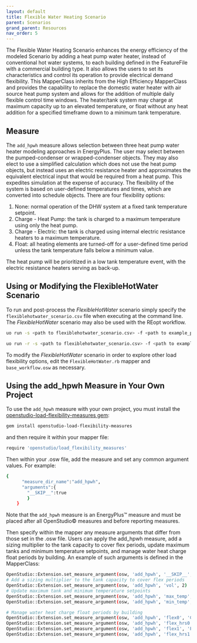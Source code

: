 ```yaml
---
layout: default
title: Flexible Water Heating Scenario
parent: Scenarios
grand_parent: Resources
nav_order: 5
---
```


The Flexible Water Heating Scenario enhances the energy efficiency of the modeled Scenario by adding a heat pump water heater, instead of conventional hot water systems, to each building defined in the FeatureFile with a commercial building type. It also allows the users to set its characteristics and control its operation to provide electrical demand flexibility. 
This MapperClass inherits from the High Efficiency MapperClass and provides the capability to replace the domestic water heater with air source heat pump system and allows for the addition of multiple daily flexible control time windows.  The heater/tank system may charge at maximum capacity up to an elevated temperature, or float without any heat addition for a specified timeframe down to a minimum tank temperature.


## Measure

The ```add_hpwh``` measure allows selection between three heat pump water heater modeling approaches in EnergyPlus. The user may select between the pumped-condenser or wrapped-condenser objects. They may also elect to use a simplified calculation which does not use the heat pump objects, but instead uses an electric resistance heater and approximates the equivalent electrical input that would be required from a heat pump. This expedites simulation at the expense of accuracy. The flexibility of the system is based on user-defined temperatures and times, which are converted into schedule objects. There are four flexibility options:

1. None: normal operation of the DHW system at a fixed tank temperature setpoint.
1. Charge - Heat Pump: the tank is charged to a maximum temperature using only the heat pump. 
1. Charge - Electric: the tank is charged using internal electric resistance heaters to a maximum temperature.
1. Float: all heating elements are turned-off for a user-defined time period unless the tank temperature falls below a minimum value. 

The heat pump will be prioritized in a low tank temperature event, with the electric resistance heaters serving as back-up. 

## Using or Modifying the FlexibleHotWater Scenario

To run and post-process the *FlexibleHotWater* scenario simply specify the `flexiblehotwater_scenario.csv` file when executing at the command line. The *FlexibleHotWater* scenario may also be used with the REopt workflow.

```bash
uo run -s <path to flexiblehotwater_scenario.csv> -f <path to example_project.json>
```

```bash
uo run -r -s <path to flexiblehotwater_scenario.csv> -f <path to example_project.json>
```

To modify the *FlexibleHotWater* scenario in order to explore other load flexibility options, edit the `FlexibleHotWater.rb` mapper and `base_workflow.osw` as necessary.

## Using the add_hpwh Measure in Your Own Project

To use the `add_hpwh` measure with your own project, you must install the [openstudio-load-flexibility-measures gem](https://github.com/NREL/openstudio-load-flexibility-measures-gem):

```bash
gem install openstudio-load-flexibility-measures
```

and then require it within your mapper file:

```bash
require 'openstudio/load_flexibility_measures'
```

Then within your .osw file, add the measure and set any common argument values. For example:

```bash
{
      "measure_dir_name":"add_hpwh",
      "arguments":{
        "__SKIP__":true
        }
    }
```

Note that the `add_hpwh` measure is an EnergyPlus&trade; measure and must be placed after all OpenStudio&copy; measures and before reporting measures.

Then specify within the mapper any measure arguments that differ from those set in the .osw file.   Users can apply the add_hpwh measure, add a sizing multiplier to the tank capacity to cover flex periods, update maximum tanks and minimum temperature setpoints, and manage water heat charge float periods by building. An example of such arguments is defined in the MapperClass:

```bash
OpenStudio::Extension.set_measure_argument(osw, 'add_hpwh', '__SKIP__', false)
# Add a sizing multiplier to the tank capacity to cover flex periods
OpenStudio::Extension.set_measure_argument(osw, 'add_hpwh', 'vol', 2)
# Update maximum tank and minimum temperature setpoints
OpenStudio::Extension.set_measure_argument(osw, 'add_hpwh', 'max_temp', 185)
OpenStudio::Extension.set_measure_argument(osw, 'add_hpwh', 'min_temp', 125)

# Manage water heat charge float periods by building
OpenStudio::Extension.set_measure_argument(osw, 'add_hpwh', 'flex0', 'Charge - Heat Pump')
OpenStudio::Extension.set_measure_argument(osw, 'add_hpwh', 'flex_hrs0', '16:00-17:00')
OpenStudio::Extension.set_measure_argument(osw, 'add_hpwh', 'flex1', 'Float')
OpenStudio::Extension.set_measure_argument(osw, 'add_hpwh', 'flex_hrs1', '17:01-19:00')
```
